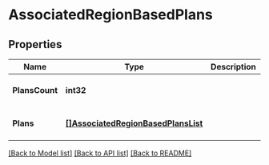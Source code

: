 # AssociatedRegionBasedPlans

## Properties
Name | Type | Description | Notes
------------ | ------------- | ------------- | -------------
**PlansCount** | **int32** |  | [optional] [default to null]
**Plans** | [**[]AssociatedRegionBasedPlansList**](AssociatedRegionBasedPlansList.md) |  | [optional] [default to null]

[[Back to Model list]](../README.md#documentation-for-models) [[Back to API list]](../README.md#documentation-for-api-endpoints) [[Back to README]](../README.md)


